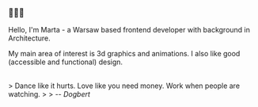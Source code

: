 ### 🐸🐸🐸
Hello, I'm Marta - a Warsaw based frontend developer with background in Architecture.

My main area of interest is 3d graphics and animations.
I also like good (accessible and functional) design.

<br/>
> Dance like it hurts. Love like you need money. Work when people are watching. 
>
> -- <cite>Dogbert</cite>
